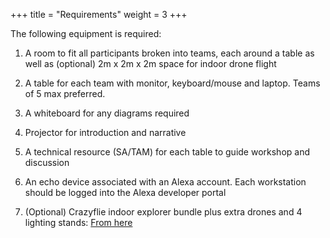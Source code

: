 +++
title = "Requirements"
weight = 3
+++

The following equipment is required:

1. A room to fit all participants broken into teams, each around a table as well as (optional) 2m x 2m x 2m space for indoor drone flight

2. A table for each team with monitor, keyboard/mouse and laptop. Teams of 5 max preferred.

3. A whiteboard for any diagrams required

4. Projector for introduction and narrative

5. A technical resource (SA/TAM) for each table to guide workshop and discussion

6. An echo device associated with an Alexa account. Each workstation should be logged into the Alexa developer portal

7. (Optional) Crazyflie indoor explorer bundle plus extra drones and 4 lighting stands: [From here](https://store.bitcraze.io/products/indoor-explorer-bundle)
